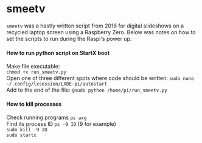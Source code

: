 # smeetv

`smeetv` was a hastly written script from 2016 for digital slideshows on a recycled laptop screen using a Raspberry Zero. Below was notes on how to set the scripts to run during the Raspi's power up.


#### How to run python script on StartX boot
Make file executable:  
    `chmod +x run_smeetv.py`\
Open one of three different spots where code should be written:
    `sudo nano ~/.config/lxsession/LXDE-pi/autostart`\
Add to the end of the file:
    `@sudo python /home/pi/run_smeetv.py`

#### How to kill processes
Check running programs
    `ps axg`\
Find its process ID
    `ps -9 ID`    (9 for example)\
    `sudo kill -9 ID`\
    `sudo startx`